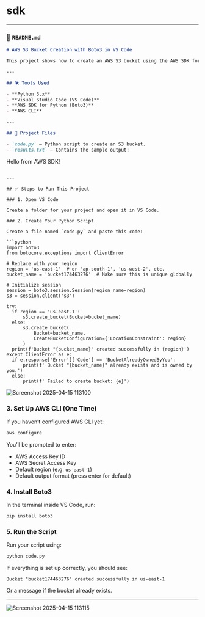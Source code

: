 # sdk




---

### 📄 `README.md`

```markdown
# AWS S3 Bucket Creation with Boto3 in VS Code

This project shows how to create an AWS S3 bucket using the AWS SDK for Python (Boto3). It was developed and executed in **VS Code**.

---

## 🛠️ Tools Used

- **Python 3.x**
- **Visual Studio Code (VS Code)**
- **AWS SDK for Python (Boto3)**
- **AWS CLI**

---

## 📁 Project Files

- `code.py` — Python script to create an S3 bucket.
- `results.txt` — Contains the sample output:  
  ```
  Hello from AWS SDK!
  ```

---

## ✅ Steps to Run This Project

### 1. Open VS Code

Create a folder for your project and open it in VS Code.

### 2. Create Your Python Script

Create a file named `code.py` and paste this code:

```python
import boto3
from botocore.exceptions import ClientError

# Replace with your region
region = 'us-east-1'  # or 'ap-south-1', 'us-west-2', etc.
bucket_name = 'bucket174463276'  # Make sure this is unique globally

# Initialize session
session = boto3.session.Session(region_name=region)
s3 = session.client('s3')

try:
    if region == 'us-east-1':
        s3.create_bucket(Bucket=bucket_name)
    else:
        s3.create_bucket(
            Bucket=bucket_name,
            CreateBucketConfiguration={'LocationConstraint': region}
        )
    print(f'Bucket "{bucket_name}" created successfully in {region}')
except ClientError as e:
    if e.response['Error']['Code'] == 'BucketAlreadyOwnedByYou':
        print(f' Bucket "{bucket_name}" already exists and is owned by you.')
    else:
        print(f' Failed to create bucket: {e}')
```

![Screenshot 2025-04-15 113100](https://github.com/user-attachments/assets/ace1871d-d04d-4dfa-b42d-db8fa160348b)

### 3. Set Up AWS CLI (One Time)

If you haven’t configured AWS CLI yet:

```bash
aws configure
```

You’ll be prompted to enter:
- AWS Access Key ID
- AWS Secret Access Key
- Default region (e.g. `us-east-1`)
- Default output format (press enter for default)

### 4. Install Boto3

In the terminal inside VS Code, run:

```bash
pip install boto3
```

### 5. Run the Script

Run your script using:

```bash
python code.py
```

If everything is set up correctly, you should see:

```
Bucket "bucket174463276" created successfully in us-east-1
```

Or a message if the bucket already exists.

---
![Screenshot 2025-04-15 113115](https://github.com/user-attachments/assets/83eaec40-3be9-43de-a074-5ab31bc28311)
